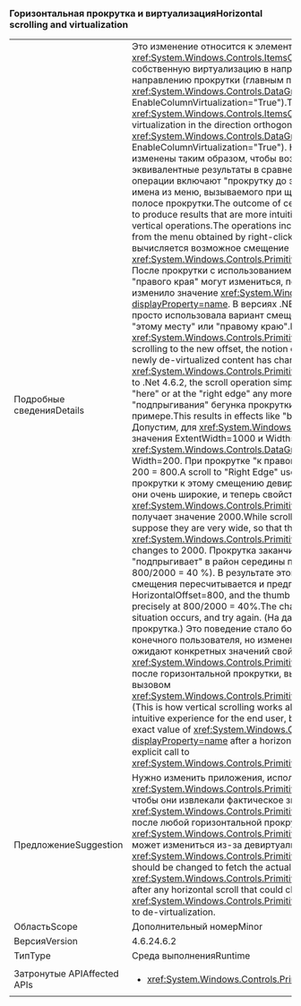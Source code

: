 ### <a name="horizontal-scrolling-and-virtualization"></a><span data-ttu-id="c3e53-101">Горизонтальная прокрутка и виртуализация</span><span class="sxs-lookup"><span data-stu-id="c3e53-101">Horizontal scrolling and virtualization</span></span>

|   |   |
|---|---|
|<span data-ttu-id="c3e53-102">Подробные сведения</span><span class="sxs-lookup"><span data-stu-id="c3e53-102">Details</span></span>|<span data-ttu-id="c3e53-103">Это изменение относится к элементу управления <xref:System.Windows.Controls.ItemsControl?displayProperty=name>, который выполняет собственную виртуализацию в направлении, перпендикулярном основному направлению прокрутки (главным примером является элемент <xref:System.Windows.Controls.DataGrid?displayProperty=name>, для которого EnableColumnVirtualization=&quot;True&quot;).</span><span class="sxs-lookup"><span data-stu-id="c3e53-103">This change applies to an <xref:System.Windows.Controls.ItemsControl?displayProperty=name> that does its own virtualization in the direction orthogonal to the main scrolling direction (the chief example is <xref:System.Windows.Controls.DataGrid?displayProperty=name> with EnableColumnVirtualization=&quot;True&quot;).</span></span>  <span data-ttu-id="c3e53-104">Некоторые операции горизонтальной прокрутки были изменены таким образом, чтобы возвращать более интуитивно понятные и эквивалентные результаты в сравнении с операциями вертикальной прокрутки. Такие операции включают &quot;прокрутку до этого места&quot; и &quot;к правому краю&quot;, чтобы использовать имена из меню, вызываемого при щелчке правой кнопкой мыши на горизонтальной полосе прокрутки.</span><span class="sxs-lookup"><span data-stu-id="c3e53-104">The outcome of certain horizontal scrolling operations has been changed to produce results that are more intuitive and more analogous to the results of comparable vertical operations.The operations include &quot;Scroll Here&quot; and &quot;Right Edge&quot;, to use the names from the menu obtained by right-clicking a horizontal scrollbar.</span></span>  <span data-ttu-id="c3e53-105">В обоих случаях вычисляется возможное смещение и вызывается метод <xref:System.Windows.Controls.Primitives.IScrollInfo.SetHorizontalOffset(System.Double)>. После прокрутки с использованием нового смещения понятия &quot;этого места&quot; или &quot;правого края&quot; могут измениться, поскольку новое девиртуализированное содержимое изменило значение <xref:System.Windows.Controls.Primitives.IScrollInfo.ExtentWidth?displayProperty=name>. В версиях .NET, предшествующих 4.6.2, операция прокрутки просто использовала вариант смещения, даже если оно больше не было привязано к &quot;этому месту&quot; или &quot;правому краю&quot;.</span><span class="sxs-lookup"><span data-stu-id="c3e53-105">Both of these compute a candidate offset and call <xref:System.Windows.Controls.Primitives.IScrollInfo.SetHorizontalOffset(System.Double)>.After scrolling to the new offset, the notion of &quot;here&quot; or &quot;right edge&quot; may have changed because newly de-virtualized content has changed the value of <xref:System.Windows.Controls.Primitives.IScrollInfo.ExtentWidth?displayProperty=name>.Prior to .Net 4.6.2, the scroll operation simply uses the candidate offset, even though it may not be &quot;here&quot; or at the &quot;right edge&quot; any more.</span></span>  <span data-ttu-id="c3e53-106">Его результаты проявляются в виде &quot;подпрыгивания&quot; бегунка прокрутки. Лучше всего это проиллюстрировать на примере.</span><span class="sxs-lookup"><span data-stu-id="c3e53-106">This results in effects like &quot;bouncing&quot; the scroll thumb, best illustrated by example.</span></span> <span data-ttu-id="c3e53-107">Допустим, для <xref:System.Windows.Controls.DataGrid?displayProperty=name> заданы значения ExtentWidth=1000 и Width=200.</span><span class="sxs-lookup"><span data-stu-id="c3e53-107">Suppose a <xref:System.Windows.Controls.DataGrid?displayProperty=name> has ExtentWidth=1000 and Width=200.</span></span>  <span data-ttu-id="c3e53-108">При прокрутке &quot;к правому краю&quot; используется вариант смещения 1000 – 200 = 800.</span><span class="sxs-lookup"><span data-stu-id="c3e53-108">A scroll to &quot;Right Edge&quot; uses candidate offset 1000 - 200 = 800.</span></span>  <span data-ttu-id="c3e53-109">В процессе прокрутки к этому смещению девиртуализируются новые столбцы. Предположим, что они очень широкие, и теперь свойство <xref:System.Windows.Controls.Primitives.IScrollInfo.ExtentWidth?displayProperty=name> получает значение 2000.</span><span class="sxs-lookup"><span data-stu-id="c3e53-109">While scrolling to that offset, new columns are de- virtualized; let's suppose they are very wide, so that the <xref:System.Windows.Controls.Primitives.IScrollInfo.ExtentWidth?displayProperty=name> changes to 2000.</span></span>  <span data-ttu-id="c3e53-110">Прокрутка заканчивается при значении HorizontalOffset=800, а бегунок &quot;подпрыгивает&quot; в район середины полосы прокрутки (если точнее, то в позицию 800/2000 = 40 %). В результате этого изменения в такой ситуации новый вариант смещения пересчитывается и предпринимается повторная попытка.</span><span class="sxs-lookup"><span data-stu-id="c3e53-110">The scroll ends with HorizontalOffset=800, and the thumb &quot;bounces&quot; back to near the middle of the scrollbar - precisely at 800/2000 = 40%.The change is to recompute a new candidate offset when this situation occurs, and try again.</span></span> <span data-ttu-id="c3e53-111">(На данный момент таким образом работает вертикальная прокрутка.) Это поведение стало более прогнозируемым и интуитивно понятным для конечного пользователя, но изменение может повлиять на те приложения, которые ожидают конкретных значений свойства <xref:System.Windows.Controls.Primitives.IScrollInfo.HorizontalOffset?displayProperty=name> после горизонтальной прокрутки, вызванной действиями пользователя или прямым вызовом <xref:System.Windows.Controls.Primitives.IScrollInfo.SetHorizontalOffset(System.Double)>.</span><span class="sxs-lookup"><span data-stu-id="c3e53-111">(This is how vertical scrolling works already.)The change produces a more predictable and intuitive experience for the end user, but it could also affect any app that depends on the exact value of <xref:System.Windows.Controls.Primitives.IScrollInfo.HorizontalOffset?displayProperty=name> after a horizontal scroll, whether invoked by the end user or by an explicit call to <xref:System.Windows.Controls.Primitives.IScrollInfo.SetHorizontalOffset(System.Double)>.</span></span>|
|<span data-ttu-id="c3e53-112">Предложение</span><span class="sxs-lookup"><span data-stu-id="c3e53-112">Suggestion</span></span>|<span data-ttu-id="c3e53-113">Нужно изменить приложения, использующие прогнозируемое значение для <xref:System.Windows.Controls.Primitives.IScrollInfo.HorizontalOffset?displayProperty=name>, чтобы они извлекали фактическое значение (а также значение <xref:System.Windows.Controls.Primitives.IScrollInfo.ExtentWidth?displayProperty=name>) после любой горизонтальной прокрутки, при которой <xref:System.Windows.Controls.Primitives.IScrollInfo.ExtentWidth?displayProperty=name> может измениться из-за девиртуализации.</span><span class="sxs-lookup"><span data-stu-id="c3e53-113">An app that uses a predicted value for <xref:System.Windows.Controls.Primitives.IScrollInfo.HorizontalOffset?displayProperty=name> should be changed to fetch the actual value (and the value of <xref:System.Windows.Controls.Primitives.IScrollInfo.ExtentWidth?displayProperty=name>) after any horizontal scroll that could change <xref:System.Windows.Controls.Primitives.IScrollInfo.ExtentWidth?displayProperty=name> due to de-virtualization.</span></span>|
|<span data-ttu-id="c3e53-114">Область</span><span class="sxs-lookup"><span data-stu-id="c3e53-114">Scope</span></span>|<span data-ttu-id="c3e53-115">Дополнительный номер</span><span class="sxs-lookup"><span data-stu-id="c3e53-115">Minor</span></span>|
|<span data-ttu-id="c3e53-116">Версия</span><span class="sxs-lookup"><span data-stu-id="c3e53-116">Version</span></span>|<span data-ttu-id="c3e53-117">4.6.2</span><span class="sxs-lookup"><span data-stu-id="c3e53-117">4.6.2</span></span>|
|<span data-ttu-id="c3e53-118">Тип</span><span class="sxs-lookup"><span data-stu-id="c3e53-118">Type</span></span>|<span data-ttu-id="c3e53-119">Среда выполнения</span><span class="sxs-lookup"><span data-stu-id="c3e53-119">Runtime</span></span>|
|<span data-ttu-id="c3e53-120">Затронутые API</span><span class="sxs-lookup"><span data-stu-id="c3e53-120">Affected APIs</span></span>|<ul><li><xref:System.Windows.Controls.Primitives.IScrollInfo?displayProperty=nameWithType></li></ul>|


